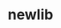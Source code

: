 ---
permalink: /engineering/projects/newlib/
project_link_name: newlib
project_maintainers: ''
project_stats: 'true'
project_url: ''
title: newlib
display: false
---
